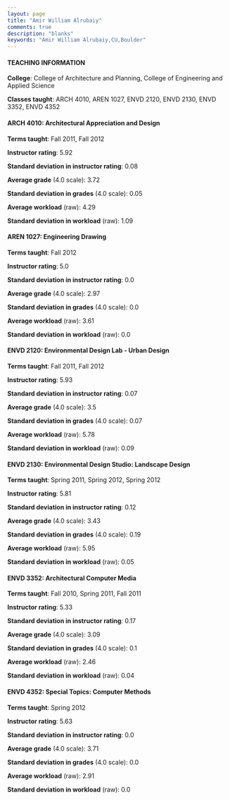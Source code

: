 ```yaml
---
layout: page
title: "Amir William Alrubaiy" 
comments: true
description: "blanks"
keywords: "Amir William Alrubaiy,CU,Boulder"
---
```

<head>
<script src="https://ajax.googleapis.com/ajax/libs/jquery/2.1.3/jquery.min.js"></script>
<script src="https://dl.dropboxusercontent.com/s/pc42nxpaw1ea4o9/highcharts.js?dl=0"></script>
<!-- <script src="../assets/js/highcharts.js"></script> -->
<style type="text/css">@font-face {
	font-family: "Bebas Neue";
	src: url(https://www.filehosting.org/file/details/544349/BebasNeue Regular.otf) format("opentype");
	}
	h1.Bebas { 
		font-family: "Bebas Neue", Verdana, Tahoma;
	}
</style>
</head>
	   
#### TEACHING INFORMATION

**College**: College of Architecture and Planning, College of Engineering and Applied Science

**Classes taught**: ARCH 4010, AREN 1027, ENVD 2120, ENVD 2130, ENVD 3352, ENVD 4352

#### ARCH 4010: Architectural Appreciation and Design

**Terms taught**: Fall 2011, Fall 2012

**Instructor rating**: 5.92

**Standard deviation in instructor rating**: 0.08

**Average grade** (4.0 scale): 3.72

**Standard deviation in grades** (4.0 scale): 0.05

**Average workload** (raw): 4.29

**Standard deviation in workload** (raw): 1.09

#### AREN 1027: Engineering Drawing

**Terms taught**: Fall 2012

**Instructor rating**: 5.0

**Standard deviation in instructor rating**: 0.0

**Average grade** (4.0 scale): 2.97

**Standard deviation in grades** (4.0 scale): 0.0

**Average workload** (raw): 3.61

**Standard deviation in workload** (raw): 0.0

#### ENVD 2120: Environmental Design Lab - Urban Design

**Terms taught**: Fall 2011, Fall 2012

**Instructor rating**: 5.93

**Standard deviation in instructor rating**: 0.07

**Average grade** (4.0 scale): 3.5

**Standard deviation in grades** (4.0 scale): 0.07

**Average workload** (raw): 5.78

**Standard deviation in workload** (raw): 0.09

#### ENVD 2130: Environmental Design Studio:  Landscape Design

**Terms taught**: Spring 2011, Spring 2012, Spring 2012

**Instructor rating**: 5.81

**Standard deviation in instructor rating**: 0.12

**Average grade** (4.0 scale): 3.43

**Standard deviation in grades** (4.0 scale): 0.19

**Average workload** (raw): 5.95

**Standard deviation in workload** (raw): 0.05

#### ENVD 3352: Architectural Computer Media

**Terms taught**: Fall 2010, Spring 2011, Fall 2011

**Instructor rating**: 5.33

**Standard deviation in instructor rating**: 0.17

**Average grade** (4.0 scale): 3.09

**Standard deviation in grades** (4.0 scale): 0.1

**Average workload** (raw): 2.46

**Standard deviation in workload** (raw): 0.04

#### ENVD 4352: Special Topics: Computer Methods

**Terms taught**: Spring 2012

**Instructor rating**: 5.63

**Standard deviation in instructor rating**: 0.0

**Average grade** (4.0 scale): 3.71

**Standard deviation in grades** (4.0 scale): 0.0

**Average workload** (raw): 2.91

**Standard deviation in workload** (raw): 0.0

